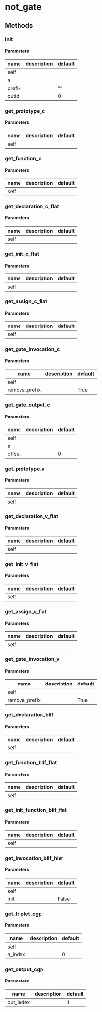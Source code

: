 # not_gate




## Methods


### __init__




#### Parameters
name | description | default
--- | --- | ---
self |  | 
a |  | 
prefix |  | ""
outid |  | 0





### get_prototype_c




#### Parameters
name | description | default
--- | --- | ---
self |  | 





### get_function_c




#### Parameters
name | description | default
--- | --- | ---
self |  | 





### get_declaration_c_flat




#### Parameters
name | description | default
--- | --- | ---
self |  | 





### get_init_c_flat




#### Parameters
name | description | default
--- | --- | ---
self |  | 





### get_assign_c_flat




#### Parameters
name | description | default
--- | --- | ---
self |  | 





### get_gate_invocation_c




#### Parameters
name | description | default
--- | --- | ---
self |  | 
remove_prefix |  | True





### get_gate_output_c




#### Parameters
name | description | default
--- | --- | ---
self |  | 
a |  | 
offset |  | 0





### get_prototype_v




#### Parameters
name | description | default
--- | --- | ---
self |  | 





### get_declaration_v_flat




#### Parameters
name | description | default
--- | --- | ---
self |  | 





### get_init_v_flat




#### Parameters
name | description | default
--- | --- | ---
self |  | 





### get_assign_v_flat




#### Parameters
name | description | default
--- | --- | ---
self |  | 





### get_gate_invocation_v




#### Parameters
name | description | default
--- | --- | ---
self |  | 
remove_prefix |  | True





### get_declaration_blif




#### Parameters
name | description | default
--- | --- | ---
self |  | 





### get_function_blif_flat




#### Parameters
name | description | default
--- | --- | ---
self |  | 





### get_init_function_blif_flat




#### Parameters
name | description | default
--- | --- | ---
self |  | 





### get_invocation_blif_hier




#### Parameters
name | description | default
--- | --- | ---
self |  | 
init |  | False





### get_triplet_cgp




#### Parameters
name | description | default
--- | --- | ---
self |  | 
a_index |  | 0





### get_output_cgp




#### Parameters
name | description | default
--- | --- | ---
out_index |  | 1




